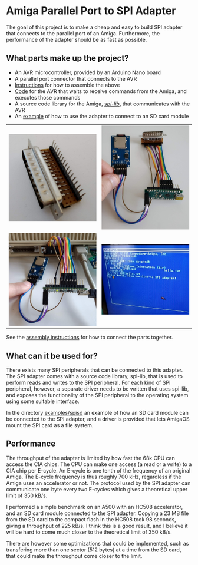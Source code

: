# Amiga Parallel Port to SPI Adapter

The goal of this project is to make a cheap and easy to build SPI adapter that connects to the parallel port of an Amiga. Furthermore, the performance of the adapter should be as fast as possible.

## What parts make up the project?

- An AVR microcontroller, provided by an Arduino Nano board
- A parallel port connector that connects to the AVR
- [Instructions](hardware/assembly-instructions.md) for how to assemble the above
- [Code](avr) for the AVR that waits to receive commands from the Amiga, and executes those commands
- A source code library for the Amiga, [*spi-lib*](spi-lib), that communicates with the AVR
- An [example](examples/spisd) of how to use the adapter to connect to an SD card module

|         |            |
| ------------- |---------------|
| ![Parallel port connector](images/parallel_port_connector.jpg) | ![Assemebled unconnected](images/assembled_unconnected.jpg) |
|![Connected Amiga](images/connected_amiga.jpg) | ![SD card running](images/sdcard_mounted.jpg) |

See the [assembly instructions](hardware/assembly-instructions.md) for how to connect the parts together.

## What can it be used for?

There exists many SPI peripherals that can be connected to this adapter.
The SPI adapter comes with a source code library, spi-lib, that is used to perform reads and writes to the SPI peripheral.
For each kind of SPI peripheral, however, a separate driver needs to be written that uses spi-lib, and exposes the functionality of the SPI peripheral to the operating system using some suitable interface.

In the directory [examples/spisd](examples/spisd) an example of how an SD card module can be connected to the SPI adapter, and a driver is provided that lets AmigaOS mount the SPI card as a file system.

## Performance

The throughput of the adapter is limited by how fast the 68k CPU can access the CIA chips.
The CPU can make one access (a read or a write) to a CIA chip per E-cycle.
An E-cycle is one tenth of the frequency of an original Amiga.
The E-cycle frequency is thus roughly 700 kHz, regardless if the Amiga uses an accelerator or not.
The protocol used by the SPI adapter can communicate one byte every two E-cycles which gives a theoretical upper
limit of 350 kB/s.

I performed a simple benchmark on an A500 with an HC508 accelerator, and an SD card module connected to the SPI adapter.
Copying a 23 MB file from the SD card to the compact flash in the HC508 took 98 seconds, giving a throughput of 225 kB/s.
I think this is a good result, and I believe it will be hard to come much closer to the theoretical limit of 350 kB/s.

There are however some optimizations that could be implemented, such as transfering more than one sector (512 bytes) at a time from the SD card, that could make the throughput come closer to the limit.
